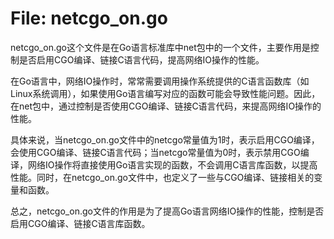 # File: netcgo_on.go

netcgo_on.go这个文件是在Go语言标准库中net包中的一个文件，主要作用是控制是否启用CGO编译、链接C语言代码，提高网络IO操作的性能。

在Go语言中，网络IO操作时，常常需要调用操作系统提供的C语言函数库（如Linux系统调用），如果使用Go语言编写对应的函数可能会导致性能问题。因此，在net包中，通过控制是否使用CGO编译、链接C语言代码，来提高网络IO操作的性能。

具体来说，当netcgo_on.go文件中的netcgo常量值为1时，表示启用CGO编译，会使用CGO编译、链接C语言代码；当netcgo常量值为0时，表示禁用CGO编译，网络IO操作将直接使用Go语言实现的函数，不会调用C语言库函数，以提高性能。同时，在netcgo_on.go文件中，也定义了一些与CGO编译、链接相关的变量和函数。

总之，netcgo_on.go文件的作用是为了提高Go语言网络IO操作的性能，控制是否启用CGO编译、链接C语言库函数。

